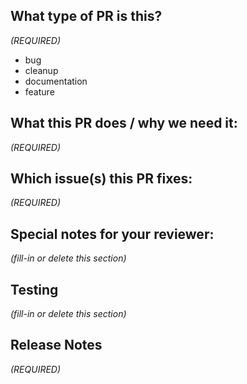 <!--
  This template provides some ideas of things to include in your PR description.
  To start, try providing a short summary of your changes in the Title above.
  If a section of the PR template does not apply to this PR, then delete that section.
 -->

## What type of PR is this?

_(REQUIRED)_

<!--
  Delete any of the following that do not apply:
 -->

- bug
- cleanup
- documentation
- feature

## What this PR does / why we need it:

_(REQUIRED)_

<!--
  What goal is this change working towards?
  Provide a bullet pointed summary of how each file was changed.
  Briefly explain any decisions you made with respect to the changes.
  Include anything here that you didn't include in *Release Notes*
  above, such as changes to CI or changes to internal methods.
-->

## Which issue(s) this PR fixes:

_(REQUIRED)_

<!--
If this PR fixes one of more issues, list them here.
One line each, like so:

Fixes #123
Fixes #39
-->

## Special notes for your reviewer:

_(fill-in or delete this section)_

<!--
   Is there any particular feedback you would / wouldn't like?
   Which parts of the code should reviewers focus on?
-->

## Testing

_(fill-in or delete this section)_

<!--
  Describe how you tested this change.
-->

## Release Notes

_(REQUIRED)_
<!--
  If this PR makes user facing changes, please describe them here. This
  description will be copied into the release notes/changelog, whenever the
  next version is released. Keep this section short, and focus on high level
  changes.

  Put your text between the block. To omit notes, use NONE within the block.
-->

```release-note

```
